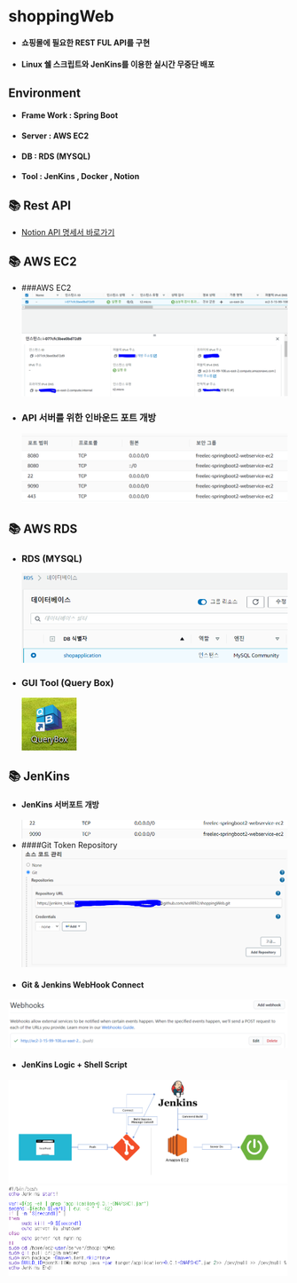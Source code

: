 # shoppingWeb
 - #### 쇼핑몰에 필요한 REST FUL API를 구현
 - #### Linux 쉘 스크립트와 JenKins를 이용한 실시간 무중단 배포 

## Environment
- #### Frame Work : Spring Boot
- #### Server : AWS EC2
- #### DB : RDS (MYSQL)
- #### Tool : JenKins , Docker , Notion
##  📚 Rest API
- [Notion API 명세서 바로가기](https://spice-slope-94f.notion.site/0b13482e852d438e9767b880fceb937b?v=6869c75695fe4d62a8c1871692c1b9cd)

## 📚 AWS EC2
- ###AWS EC2
    ![img_1.png](img_1.png)
- ### API 서버를 위한 인바운드 포트 개방
    ![img_2.png](img_2.png)
## 📚 AWS RDS
- ### RDS (MYSQL)
    ![img_3.png](img_3.png)
- ### GUI Tool (Query Box)
    ![img_4.png](img_4.png)
## 📚 JenKins
- #### JenKins 서버포트 개방
  ![img_8.png](img_8.png)
- ####Git Token Repository
![img_5.png](img_5.png)
- #### Git & Jenkins WebHook Connect
![img_6.png](img_6.png)
- #### JenKins Logic + Shell Script 
![img_7.png](img_7.png)
![img_9.png](img_9.png)

    

